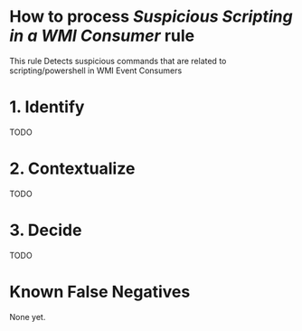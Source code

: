 # How to process *Suspicious Scripting in a WMI Consumer* rule
This rule Detects suspicious commands that are related to scripting/powershell in WMI Event Consumers

# 1. Identify
TODO

# 2. Contextualize
TODO

# 3. Decide
TODO

# Known False Negatives
None yet.
